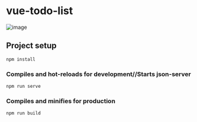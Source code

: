 # vue-todo-list

![image](https://user-images.githubusercontent.com/110627987/214426184-8d79e201-d5cf-4aa6-b19b-20b418212371.png)

## Project setup
```
npm install
```

### Compiles and hot-reloads for development//Starts json-server
```
npm run serve
```

### Compiles and minifies for production
```
npm run build
```
